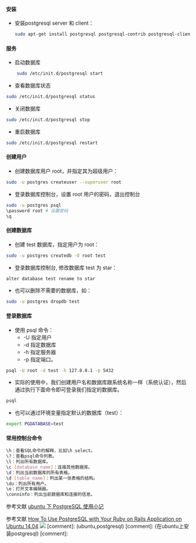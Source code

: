 #### 安装
- 安装postgresql server 和 client：
    ```bash
    sudo apt-get install postgresql postgresql-contrib postgresql-client
    ```
#### 服务
- 启动数据库
```bash
    sudo /etc/init.d/postgresql start
```
- 查看数据库状态
```bash
sudo /etc/init.d/postgresql status
```
- 关闭数据库
```bash
sudo /etc/init.d/postgresql stop
```
- 重启数据库
```bash
sudo /etc/init.d/postgresql restart
```
#### 创建用户 
- 创建数据库用户 root，并指定其为超级用户：
```bash
sudo -u postgres createuser --superuser root
```
- 登录数据库控制台，设置 root 用户的密码，退出控制台
```bash
sudo -u postgres psql
\password root # 设置密码
\q
```
#### 创建数据库
- 创建 test 数据库，指定用户为 root：
```bash
sudo -u postgres createdb -O root test
```
- 登录数据库控制台, 修改数据库 test 为 star：
```bash
alter database test rename to star
```
- 也可以删除不需要的数据库，如：
```bash
sudo -u postgres dropdb test
```
#### 登录数据库
- 使用 psql 命令：
  - -U 指定用户
  - -d 指定数据库
  - -h 指定服务器
  - -p 指定端口。
```bash
psql -U root -d test -h 127.0.0.1 -p 5432
```
- 实际的使用中，我们创建用户名和数据库跟系统名称一样（系统认证），然后通过执行下面命令即可登录我们指定的数据库。

```bash
psql
```


- 也可以通过环境变量指定默认的数据库（test）：
```bash
export PGDATABASE=test
```
#### 常用控制台命令
```bash
\h：查看SQL命令的解释，比如\h select。
\?：查看psql命令列表。
\l：列出所有数据库。
\c [database_name]：连接其他数据库。
\d：列出当前数据库的所有表格。
\d [table_name]：列出某一张表格的结构。
\du：列出所有用户。
\e：打开文本编辑器。
\conninfo：列出当前数据库和连接的信息。
```
参考文献 [ubuntu 下 PostgreSQL 使用小记](http://wenzhixin.net.cn/2014/01/12/hello_postgresql)

参考文献 [How To Use PostgreSQL with Your Ruby on Rails Application on Ubuntu 14.04](https://www.digitalocean.com/community/tutorials/how-to-use-postgresql-with-your-ruby-on-rails-application-on-ubuntu-14-04)
![](http://ericsaupe.com/wp-content/uploads/2014/07/install-postgresql-934-on-mac.png)
[comment]: <tags> (ubuntu,postgresql)
[comment]: <description> (在ubuntu上安装postgresql)
[comment]: <title> (ubuntu安装postgresql)
[comment]: <author> (夏洛之枫)